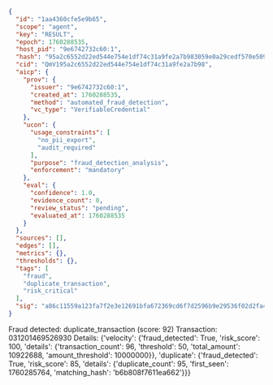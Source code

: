 ```json
{
  "id": "1aa4360cfe5e9b65",
  "scope": "agent",
  "key": "RESULT",
  "epoch": 1760288535,
  "host_pid": "9e6742732c60:1",
  "hash": "95a2c6552d22ed544e754e1df74c31a9fe2a7b983059e0a29cedf570e509de80",
  "cid": "QmV195a2c6552d22ed544e754e1df74c31a9fe2a7b98",
  "aicp": {
    "prov": {
      "issuer": "9e6742732c60:1",
      "created_at": 1760288535,
      "method": "automated_fraud_detection",
      "vc_type": "VerifiableCredential"
    },
    "ucon": {
      "usage_constraints": [
        "no_pii_export",
        "audit_required"
      ],
      "purpose": "fraud_detection_analysis",
      "enforcement": "mandatory"
    },
    "eval": {
      "confidence": 1.0,
      "evidence_count": 0,
      "review_status": "pending",
      "evaluated_at": 1760288535
    }
  },
  "sources": [],
  "edges": [],
  "metrics": {},
  "thresholds": {},
  "tags": [
    "fraud",
    "duplicate_transaction",
    "risk_critical"
  ],
  "sig": "a86c11559a123fa7f2e3e12691bfa672369cd6f7d2596b9e29536f02d2fa4b6b"
}
```

Fraud detected: duplicate_transaction (score: 92)
Transaction: 031201469526930
Details: {'velocity': {'fraud_detected': True, 'risk_score': 100, 'details': {'transaction_count': 96, 'threshold': 50, 'total_amount': 10922688, 'amount_threshold': 10000000}}, 'duplicate': {'fraud_detected': True, 'risk_score': 85, 'details': {'duplicate_count': 95, 'first_seen': 1760285764, 'matching_hash': 'b6b808f7611ea662'}}}